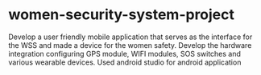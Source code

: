 # women-security-system-project
Develop a user friendly mobile application that serves as the interface for the WSS and
made a device for the women safety.
Develop the hardware integration configuring GPS module, WIFI modules, SOS switches
and various wearable devices.
Used android studio for android application
